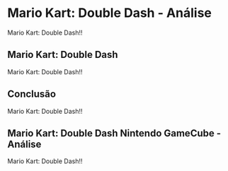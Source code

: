 ---
---

# Mario Kart: Double Dash - Análise

Mario Kart: Double Dash!!

## Mario Kart: Double Dash

Mario Kart: Double Dash!!

## Conclusão

Mario Kart: Double Dash!!

## Mario Kart: Double Dash Nintendo GameCube - Análise

Mario Kart: Double Dash!!
